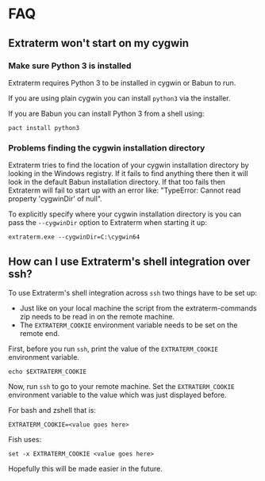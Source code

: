 FAQ
===


Extraterm won't start on my cygwin
----------------------------------

### Make sure Python 3 is installed

Extraterm requires Python 3 to be installed in cygwin or Babun to run.

If you are using plain cygwin you can install `python3` via the installer.

If you are Babun you can install Python 3 from a shell using:

```
pact install python3
```


### Problems finding the cygwin installation directory

Extraterm tries to find the location of your cygwin installation directory by looking in the Windows registry. If it fails to find anything there then it will look in the default Babun installation directory. If that too fails then Extraterm will fail to start up with an error like: "TypeError: Cannot read property 'cygwinDir' of null".

To explicitly specify where your cygwin installation directory is you can pass the `--cygwinDir` option to Extraterm when starting it up:

```
extraterm.exe --cygwinDir=C:\cygwin64
```


How can I use Extraterm's shell integration over ssh?
-----------------------------------------------------

To use Extraterm's shell integration across `ssh` two things have to be set up:

* Just like on your local machine the script from the extraterm-commands zip needs to be read in on the remote machine.
* The `EXTRATERM_COOKIE` environment variable needs to be set on the remote end.

First, before you run `ssh`, print the value of the `EXTRATERM_COOKIE` environment variable.
```
echo $EXTRATERM_COOKIE
```
Now, run `ssh` to go to your remote machine. Set the `EXTRATERM_COOKIE` environment variable to the value which was just displayed before.

For bash and zshell that is:
```
EXTRATERM_COOKIE=<value goes here>
```
Fish uses:
```
set -x EXTRATERM_COOKIE <value goes here>
```
Hopefully this will be made easier in the future.

